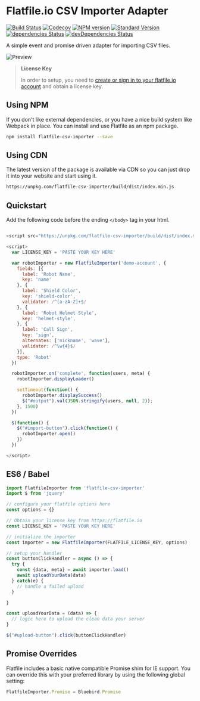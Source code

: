 # Flatfile.io CSV Importer Adapter

[![Build Status](https://travis-ci.org/flatfilers/adapter.svg?branch=master)](https://travis-ci.org/flatfilers/adapter)
[![Codecov](https://img.shields.io/codecov/c/github/flatfilers/adapter.svg)](https://codecov.io/gh/flatfilers/adapter)
[![NPM version](https://img.shields.io/npm/v/typescript-starter.svg)](https://www.npmjs.com/package/typescript-starter)
[![Standard Version](https://img.shields.io/badge/release-standard%20version-brightgreen.svg)](https://github.com/conventional-changelog/standard-version)
[![dependencies Status](https://david-dm.org/flatfilers/adapter/status.svg)](https://david-dm.org/flatfilers/adapter)
[![devDependencies Status](https://david-dm.org/flatfilers/adapter/dev-status.svg)](https://david-dm.org/flatfilers/adapter?type=dev)


A simple event and promise driven adapter for importing CSV files.

![Preview](https://flatfile.io/img/preview.png)

> **License Key**
>
> In order to setup, you need to [create or sign in to your flatfile.io account](https://flatfile.io) and obtain a license key.

## Using NPM

If you don't like external dependencies, or you have a nice build system like Webpack in place. You can install and use Flatfile as an npm package.

```sh
npm install flatfile-csv-importer --save
```


## Using CDN

The latest version of the package is available via CDN so you can just drop it into your website and start using it.

```sh
https://unpkg.com/flatfile-csv-importer/build/dist/index.min.js
```

## Quickstart
Add the following code before the ending `</body>` tag in your html.

```js

<script src="https://unpkg.com/flatfile-csv-importer/build/dist/index.min.js"></script>

<script>
  var LICENSE_KEY = 'PASTE YOUR KEY HERE'

  var robotImporter = new FlatfileImporter('demo-account', {
    fields: [{
      label: 'Robot Name',
      key: 'name'
    }, {
      label: 'Shield Color',
      key: 'shield-color',
      validator: /^[a-zA-Z]+$/
    }, {
      label: 'Robot Helmet Style',
      key: 'helmet-style',
    }, {
      label: 'Call Sign',
      key: 'sign',
      alternates: ['nickname', 'wave'],
      validator: /^\w{4}$/
    }],
    type: 'Robot'
  })

  robotImporter.on('complete', function(users, meta) {
    robotImporter.displayLoader()

    setTimeout(function() {
      robotImporter.displaySuccess()
      $("#output").val(JSON.stringify(users, null, 2));
    }, 1500)
  })

  $(function() {
    $("#import-button").click(function() {
      robotImporter.open()
    })
  })

</script>
```

## ES6 / Babel

```js
import FlatfileImporter from 'flatfile-csv-importer'
import $ from 'jquery'

// configure your flatfile options here
const options = {}

// Obtain your license key from https://flatfile.io
const LICENSE_KEY = 'PASTE YOUR KEY HERE'

// initialize the importer
const importer = new FlatfileImporter(FLATFILE_LICENSE_KEY, options)

// setup your handler
const buttonClickHandler = async () => {
  try {
    const {data, meta} = await importer.load()
    await uploadYourData(data)
  } catch(e) {
    // handle a failed upload
  }

}

const uploadYourData = (data) => {
  // logic here to upload the clean data your server
}

$("#upload-button").click(buttonClickHandler)
```

## Promise Overrides
Flatfile includes a basic native compatible Promise shim for IE support. You can override this with your preferred library by using the following global setting:

```js
FlatfileImporter.Promise = Bluebird.Promise
```
